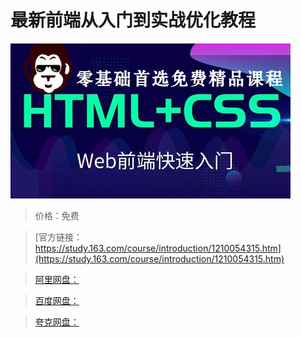 # 最新前端从入门到实战优化教程

![img](../../../assets/study163/free/bd38351bbb7844688fae8f9923e3eb65.jpg)

> 价格：免费

> [官方链接：https://study.163.com/course/introduction/1210054315.htm](https://study.163.com/course/introduction/1210054315.htm)

> [阿里网盘：]()

> [百度网盘：]()

> [夸克网盘：]()
